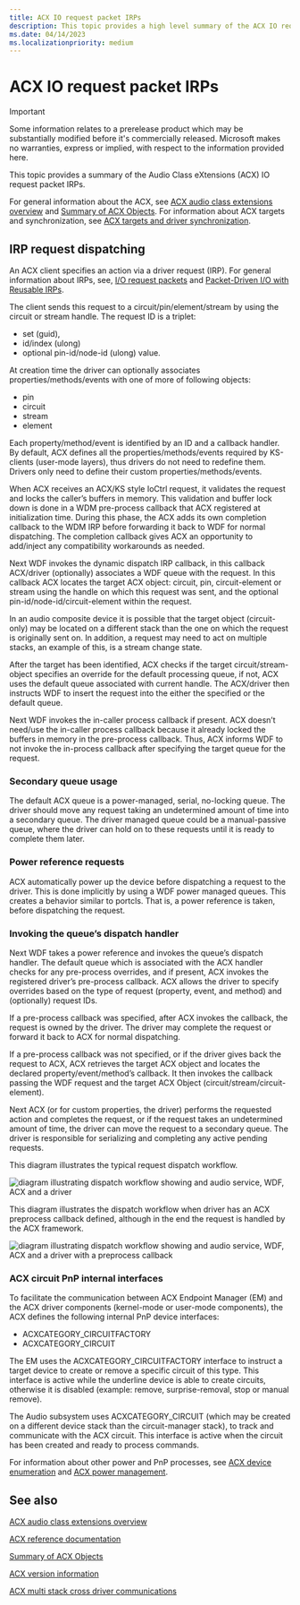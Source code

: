 ```yaml
---
title: ACX IO request packet IRPs
description: This topic provides a high level summary of the ACX IO request packet IRPs.
ms.date: 04/14/2023
ms.localizationpriority: medium
---
```


# ACX IO request packet IRPs

>[!IMPORTANT]
> Some information relates to a prerelease product which may be substantially modified before it's commercially released. Microsoft makes no warranties, express or implied, with respect to the information provided here.

This topic provides a summary of the Audio Class eXtensions (ACX) IO request packet IRPs.

For general information about the ACX, see [ACX audio class extensions overview](acx-audio-class-extensions-overview.md) and [Summary of ACX Objects](acx-summary-of-objects.md). For information about ACX targets and synchronization, see [ACX targets and driver synchronization](acx-targets.md).

## IRP request dispatching

An ACX client specifies an action via a driver request (IRP). For general information about IRPs, see, [I/O request packets](../gettingstarted/i-o-request-packets.md) and [Packet-Driven I/O with Reusable IRPs](../kernel/packet-driven-i-o-with-reusable-irps.md).

The client sends this request to a circuit/pin/element/stream by using the circuit or stream handle. The request ID is a triplet:

- set (guid),
- id/index (ulong)
- optional pin-id/node-id (ulong) value.  

At creation time the driver can optionally associates properties/methods/events with one of more of following objects:

- pin
- circuit
- stream
- element

Each property/method/event is identified by an ID and a callback handler. By default, ACX defines all the properties/methods/events required by KS-clients (user-mode layers), thus drivers do not need to redefine them. Drivers only need to define their custom properties/methods/events.

When ACX receives an ACX/KS style IoCtrl request, it validates the request and locks the caller’s buffers in memory. This validation and buffer lock down is done in a WDM pre-process callback that ACX registered at initialization time. During this phase, the ACX adds its own completion callback to the WDM IRP before forwarding it back to WDF for normal dispatching. The completion callback gives ACX an opportunity to add/inject any compatibility workarounds as needed.

Next WDF invokes the dynamic dispatch IRP callback, in this callback ACX/driver (optionally) associates a WDF queue with the request. In this callback ACX locates the target ACX object: circuit, pin, circuit-element or stream using the handle on which this request was sent, and the optional pin-id/node-id/circuit-element within the request.

In an audio composite device it is possible that the target object (circuit-only) may be located on a different stack than the one on which the request is originally sent on. In addition, a request may need to act on multiple stacks, an example of this, is a stream change state.

After the target has been identified, ACX checks if the target circuit/stream-object specifies an override for the default processing queue, if not, ACX uses the default queue associated with current handle. The ACX/driver then instructs WDF to insert the request into the either the specified or the default queue.

Next WDF invokes the in-caller process callback if present. ACX doesn’t need/use the in-caller process callback because it already locked the buffers in memory in the pre-process callback. Thus, ACX informs WDF to not invoke the in-process callback after specifying the target queue for the request.

### Secondary queue usage

The default ACX queue is a power-managed, serial, no-locking queue. The driver should move any request taking an undetermined amount of time into a secondary queue. The driver managed queue could be a manual-passive queue, where the driver can hold on to these requests until it is ready to complete them later.

### Power reference requests

ACX automatically power up the device before dispatching a request to the driver. This is done implicitly by using a WDF power managed queues. This creates a behavior similar to portcls. That is, a power reference is taken, before dispatching the request.

### Invoking the queue’s dispatch handler

Next WDF takes a power reference and invokes the queue’s dispatch handler. The default queue which is associated with the ACX handler checks for any pre-process overrides, and if present, ACX invokes the registered driver’s pre-process callback. ACX allows the driver to specify overrides based on the type of request (property, event, and method) and (optionally) request IDs.  

If a pre-process callback was specified, after ACX invokes the callback, the request is owned by the driver. The driver may complete the request or forward it back to ACX for normal dispatching.

If a pre-process callback was not specified, or if the driver gives back the request to ACX, ACX retrieves the target ACX object and locates the declared property/event/method’s callback. It then invokes the callback passing the WDF request and the target ACX Object (circuit/stream/circuit-element).

Next ACX (or for custom properties, the driver) performs the requested action and completes the request, or if the request takes an undetermined amount of time, the driver can move the request to a secondary queue. The driver is responsible for serializing and completing any active pending requests.

This diagram illustrates the typical request dispatch workflow.

![diagram illustrating dispatch workflow showing and audio service, WDF, ACX and a driver](images/audio-acx-dispatch-workflow-1.png)

This diagram illustrates the dispatch workflow when driver has an ACX preprocess callback defined, although in the end the request is handled by the ACX framework.

![diagram illustrating dispatch workflow showing and audio service, WDF, ACX and a driver with a preprocess callback](images/audio-acx-dispatch-workflow-2.png)

### ACX circuit PnP internal interfaces

To facilitate the communication between ACX Endpoint Manager (EM) and the ACX driver components (kernel-mode or user-mode components), the ACX defines the following internal PnP device interfaces:

- ACXCATEGORY_CIRCUITFACTORY
- ACXCATEGORY_CIRCUIT

The EM uses the ACXCATEGORY_CIRCUITFACTORY interface to instruct a target device to create or remove a specific circuit of this type. This interface is active while the underline device is able to create circuits, otherwise it is disabled (example: remove, surprise-removal, stop or manual remove).

The Audio subsystem uses ACXCATEGORY_CIRCUIT (which may be created on a different device stack than the circuit-manager stack), to track and communicate with the ACX circuit. This interface is active when the circuit has been created and ready to process commands.

For information about other power and PnP processes, see [ACX device enumeration](acx-device-enumeration.md) and [ACX power management](acx-power-management.md).

## See also

[ACX audio class extensions overview](acx-audio-class-extensions-overview.md)

[ACX reference documentation](acx-reference.md)

[Summary of ACX Objects](acx-summary-of-objects.md)

[ACX version information](acx-version-overview.md)

[ACX multi stack cross driver communications](acx-multi-stack.md)
